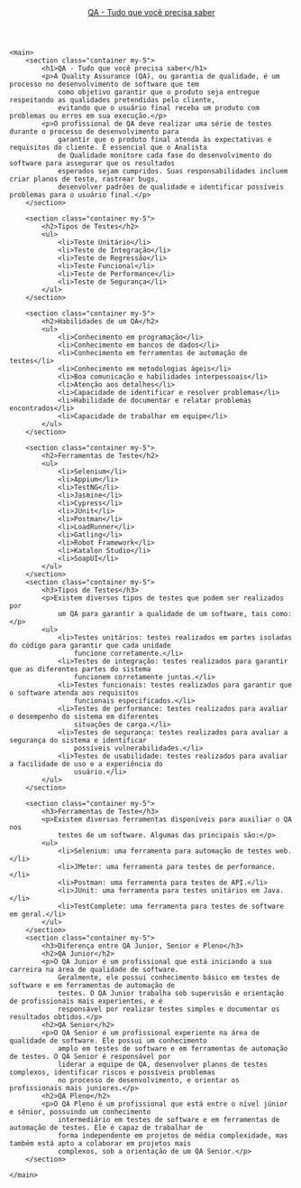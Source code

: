 <!DOCTYPE html>
<html lang="pt-br">

<head>
    <meta charset="UTF-8">
    <meta http-equiv="X-UA-Compatible" content="IE=edge">
    <meta name="viewport" content="width=device-width, initial-scale=1.0">
    <meta name="description" content="Página com informações sobre QA">
    <title>QA - Tudo que você precisa saber</title>
    <!-- Bootstrap CSS -->
    <link rel="stylesheet" href="https://cdn.jsdelivr.net/npm/bootstrap@5.3.0-alpha1/dist/css/bootstrap.min.css"
        integrity="sha384-GLhlTQ8iRABdZLl6O3oVMWSktQOp6b7In1Zl3/Jr59b6EGGoI1aFkw7cmDA6j6gD" crossorigin="anonymous">
</head>

<body>
    <header class="navbar navbar-dark bg-dark">
        <div class="container">
            <a class="navbar-brand" href="#">QA - Tudo que você precisa saber</a>
        </div>
    </header>

    <main>
        <section class="container my-5">
            <h1>QA - Tudo que você precisa saber</h1>
            <p>A Quality Assurance (QA), ou garantia de qualidade, é um processo no desenvolvimento de software que tem
                como objetivo garantir que o produto seja entregue respeitando as qualidades pretendidas pelo cliente,
                evitando que o usuário final receba um produto com problemas ou erros em sua execução.</p>
            <p>O profissional de QA deve realizar uma série de testes durante o processo de desenvolvimento para
                garantir que o produto final atenda às expectativas e requisitos do cliente. É essencial que o Analista
                de Qualidade monitore cada fase do desenvolvimento do software para assegurar que os resultados
                esperados sejam cumpridos. Suas responsabilidades incluem criar planos de teste, rastrear bugs,
                desenvolver padrões de qualidade e identificar possíveis problemas para o usuário final.</p>
        </section>

        <section class="container my-5">
            <h2>Tipos de Testes</h2>
            <ul>
                <li>Teste Unitário</li>
                <li>Teste de Integração</li>
                <li>Teste de Regressão</li>
                <li>Teste Funcional</li>
                <li>Teste de Performance</li>
                <li>Teste de Segurança</li>
            </ul>
        </section>

        <section class="container my-5">
            <h2>Habilidades de um QA</h2>
            <ul>
                <li>Conhecimento em programação</li>
                <li>Conhecimento em bancos de dados</li>
                <li>Conhecimento em ferramentas de automação de testes</li>
                <li>Conhecimento em metodologias ágeis</li>
                <li>Boa comunicação e habilidades interpessoais</li>
                <li>Atenção aos detalhes</li>
                <li>Capacidade de identificar e resolver problemas</li>
                <li>Habilidade de documentar e relatar problemas encontrados</li>
                <li>Capacidade de trabalhar em equipe</li>
            </ul>
        </section>

        <section class="container my-5">
            <h2>Ferramentas de Teste</h2>
            <ul>
                <li>Selenium</li>
                <li>Appium</li>
                <li>TestNG</li>
                <li>Jasmine</li>
                <li>Cypress</li>
                <li>JUnit</li>
                <li>Postman</li>
                <li>LoadRunner</li>
                <li>Gatling</li>
                <li>Robot Framework</li>
                <li>Katalon Studio</li>
                <li>SoapUI</li>
            </ul>
        </section>
        <section class="container my-5">
            <h3>Tipos de Testes</h3>
            <p>Existem diversos tipos de testes que podem ser realizados por
                um QA para garantir a qualidade de um software, tais como:</p>
            <ul>
                <li>Testes unitários: testes realizados em partes isoladas do código para garantir que cada unidade
                    funcione corretamente.</li>
                <li>Testes de integração: testes realizados para garantir que as diferentes partes do sistema
                    funcionem corretamente juntas.</li>
                <li>Testes funcionais: testes realizados para garantir que o software atenda aos requisitos
                    funcionais especificados.</li>
                <li>Testes de performance: testes realizados para avaliar o desempenho do sistema em diferentes
                    situações de carga.</li>
                <li>Testes de segurança: testes realizados para avaliar a segurança do sistema e identificar
                    possíveis vulnerabilidades.</li>
                <li>Testes de usabilidade: testes realizados para avaliar a facilidade de uso e a experiência do
                    usuário.</li>
            </ul>
        </section>

        <section class="container my-5">
            <h3>Ferramentas de Teste</h3>
            <p>Existem diversas ferramentas disponíveis para auxiliar o QA nos
                testes de um software. Algumas das principais são:</p>
            <ul>
                <li>Selenium: uma ferramenta para automação de testes web.</li>
                <li>JMeter: uma ferramenta para testes de performance.</li>
                <li>Postman: uma ferramenta para testes de API.</li>
                <li>JUnit: uma ferramenta para testes unitários em Java.</li>
                <li>TestComplete: uma ferramenta para testes de software em geral.</li>
            </ul>
        </section>
        <section class="container my-5">
            <h3>Diferença entre QA Junior, Senior e Pleno</h3>
            <h2>QA Junior</h2>
            <p>O QA Junior é um profissional que está iniciando a sua carreira na área de qualidade de software.
                Geralmente, ele possui conhecimento básico em testes de software e em ferramentas de automação de
                testes. O QA Junior trabalha sob supervisão e orientação de profissionais mais experientes, e é
                responsável por realizar testes simples e documentar os resultados obtidos.</p>
            <h2>QA Senior</h2>
            <p>O QA Senior é um profissional experiente na área de qualidade de software. Ele possui um conhecimento
                amplo em testes de software e em ferramentas de automação de testes. O QA Senior é responsável por
                liderar a equipe de QA, desenvolver planos de testes complexos, identificar riscos e possíveis problemas
                no processo de desenvolvimento, e orientar os profissionais mais juniores.</p>
            <h2>QA Pleno</h2>
            <p>O QA Pleno é um profissional que está entre o nível júnior e sênior, possuindo um conhecimento
                intermediário em testes de software e em ferramentas de automação de testes. Ele é capaz de trabalhar de
                forma independente em projetos de média complexidade, mas também está apto a colaborar em projetos mais
                complexos, sob a orientação de um QA Senior.</p>
        </section>

    </main>
</body>

</html>